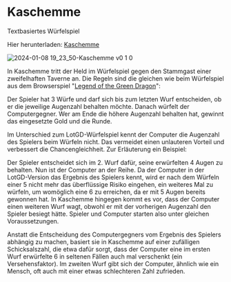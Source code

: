 # Kaschemme
Textbasiertes Würfelspiel

Hier herunterladen: [Kaschemme](https://github.com/Alsweider/Kaschemme/releases/latest)

![2024-01-08 19_23_50-Kaschemme v0 1 0](https://github.com/Alsweider/Kaschemme/assets/30653982/f16ce072-5380-442b-931b-f42f8dbe5bb4)

In Kaschemme tritt der Held im Würfelspiel gegen den Stammgast einer zweifelhaften Taverne an. Die Regeln sind die gleichen wie beim Würfelspiel aus dem Browserspiel "[Legend of the Green Dragon](https://de.wikipedia.org/wiki/Legend_of_the_Green_Dragon)":

Der Spieler hat 3 Würfe und darf sich bis zum letzten Wurf entscheiden, ob er die jeweilige Augenzahl behalten möchte. Danach würfelt der Computergegner. Wer am Ende die höhere Augenzahl behalten hat, gewinnt das eingesetzte Gold und die Runde.

Im Unterschied zum LotGD-Würfelspiel kennt der Computer die Augenzahl des Spielers beim Würfeln nicht. Das vermeidet einen unlauteren Vorteil und verbessert die Chancengleichheit. Zur Erläuterung ein Beispiel:

Der Spieler entscheidet sich im 2. Wurf dafür, seine erwürfelten 4 Augen zu behalten. Nun ist der Computer an der Reihe. Da der Computer in der LotGD-Version das Ergebnis des Spielers kennt, wird er nach dem Würfeln einer 5 nicht mehr das überflüssige Risiko eingehen, ein weiteres Mal zu würfeln, um womöglich eine 6 zu erreichen, da er mit 5 Augen bereits gewonnen hat. In Kaschemme hingegen kommt es vor, dass der Computer einen weiteren Wurf wagt, obwohl er mit der vorherigen Augenzahl den Spieler besiegt hätte. Spieler und Computer starten also unter gleichen Voraussetzungen.

Anstatt die Entscheidung des Computergegners vom Ergebnis des Spielers abhängig zu machen, basiert sie in Kaschemme auf einer zufälligen Schicksalszahl, die etwa dafür sorgt, dass der Computer eine im ersten Wurf erwürfelte 6 in seltenen Fällen auch mal verschenkt (ein Versehensfaktor). Im zweiten Wurf gibt sich der Computer, ähnlich wie ein Mensch, oft auch mit einer etwas schlechteren Zahl zufrieden. 

